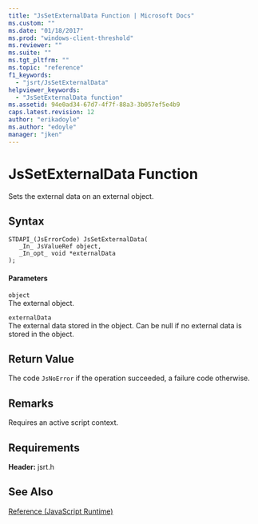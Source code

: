 ```yaml
---
title: "JsSetExternalData Function | Microsoft Docs"
ms.custom: ""
ms.date: "01/18/2017"
ms.prod: "windows-client-threshold"
ms.reviewer: ""
ms.suite: ""
ms.tgt_pltfrm: ""
ms.topic: "reference"
f1_keywords: 
  - "jsrt/JsSetExternalData"
helpviewer_keywords: 
  - "JsSetExternalData function"
ms.assetid: 94e0ad34-67d7-4f7f-88a3-3b057ef5e4b9
caps.latest.revision: 12
author: "erikadoyle"
ms.author: "edoyle"
manager: "jken"
---
```

# JsSetExternalData Function
Sets the external data on an external object.  
  
## Syntax  
  
```  
STDAPI_(JsErrorCode) JsSetExternalData(  
   _In_ JsValueRef object,  
   _In_opt_ void *externalData  
);  
```  
  
#### Parameters  
 `object`  
 The external object.  
  
 `externalData`  
 The external data stored in the object. Can be null if no external data is stored in the object.  
  
## Return Value  
 The code `JsNoError` if the operation succeeded, a failure code otherwise.  
  
## Remarks  
 Requires an active script context.  
  
## Requirements  
 **Header:** jsrt.h  
  
## See Also  
 [Reference (JavaScript Runtime)](../chakra-hosting/reference-javascript-runtime.md)